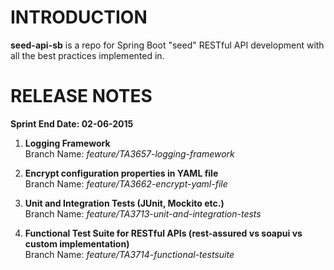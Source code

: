 # INTRODUCTION
__seed-api-sb__ is a repo for Spring Boot "seed" RESTful API development with all the best practices implemented in. 

# RELEASE NOTES

__Sprint End Date: 02-06-2015__

1. __Logging Framework__<br/>
Branch Name: _feature/TA3657-logging-framework_

2. __Encrypt configuration properties in YAML file__<br/>
Branch Name: _feature/TA3662-encrypt-yaml-file_

3. __Unit and Integration Tests (JUnit, Mockito etc.)__<br/>
Branch Name: _feature/TA3713-unit-and-integration-tests_

4. __Functional Test Suite for RESTful APIs (rest-assured vs soapui vs custom implementation)__<br/>
Branch Name: _feature/TA3714-functional-testsuite_